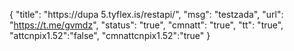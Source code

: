 {
"title": "https://dupa 
5.tyflex.is/restapi/",
"msg": "testzada",
"url": "https://t.me/gvmdz",
"status": "true", 
"cmnatt": "true",
"tt": "true",
"attcnpix1.52":"false",
"cmnattcnpix1.52":"true"
}

